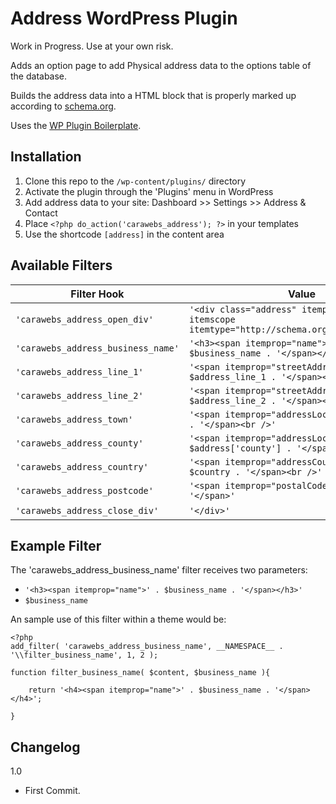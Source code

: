 Address WordPress Plugin
========================
Work in Progress. Use at your own risk.

Adds an option page to add Physical address data to the options table of the database.

Builds the address data into a HTML block that is properly marked up according to [schema.org](http://schema.org).

Uses the [WP Plugin Boilerplate](https://github.com/DevinVinson/WordPress-Plugin-Boilerplate).

## Installation

1. Clone this repo to the `/wp-content/plugins/` directory
2. Activate the plugin through the 'Plugins' menu in WordPress
3. Add address data to your site: Dashboard >> Settings >> Address & Contact
4. Place `<?php do_action('carawebs_address'); ?>` in your templates
5. Use the shortcode `[address]` in the content area

## Available Filters

|Filter Hook|Value |Variables|
|----|----|----|
|`'carawebs_address_open_div'`|`'<div class="address" itemprop="address" itemscope itemtype="http://schema.org/PostalAddress">'`|-|
|`'carawebs_address_business_name'`|`'<h3><span itemprop="name">' . $business_name . '</span></h3>'`|`$business_name`|
|`'carawebs_address_line_1'`|`'<span itemprop="streetAddress">' . $address_line_1 . '</span><br />'`|`$address_line_1`|
|`'carawebs_address_line_2'`|`'<span itemprop="streetAddress">' . $address_line_2 . '</span><br />'`|`$address_line_2`|
|`'carawebs_address_town'`|`'<span itemprop="addressLocality">' . $town . '</span><br />'`|`$town`|
|`'carawebs_address_county'`|`'<span itemprop="addressLocality">' . $address['county'] . '</span><br />'`|`$county`|
|`'carawebs_address_country'`|`'<span itemprop="addressCountry">' . $country . '</span><br />'`|`$country`|
|`'carawebs_address_postcode'`|`'<span itemprop="postalCode">' . $postcode . '</span>'`|`$postcode`|
|`'carawebs_address_close_div'`|`'</div>'`|-|

## Example Filter
The 'carawebs_address_business_name' filter receives two parameters:

* `'<h3><span itemprop="name">' . $business_name . '</span></h3>'`
* `$business_name`

An sample use of this filter within a theme would be:

~~~
<?php
add_filter( 'carawebs_address_business_name', __NAMESPACE__ . '\\filter_business_name', 1, 2 );

function filter_business_name( $content, $business_name ){

	return '<h4><span itemprop="name">' . $business_name . '</span></h4>';

}
~~~

## Changelog

1.0
* First Commit.
